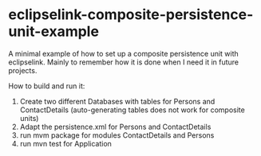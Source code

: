 # eclipselink-composite-persistence-unit-example

A minimal example of how to set up a composite persistence unit with eclipselink.
Mainly to remember how it is done when I need it in future projects.

How to build and run it:


1. Create two different Databases with tables for Persons and ContactDetails (auto-generating tables does not work for composite units)
1. Adapt the persistence.xml for Persons and ContactDetails
1. run mvm package for modules ContactDetails and Persons
1. run mvn test for Application
